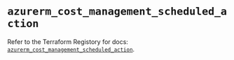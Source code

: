 # `azurerm_cost_management_scheduled_action`

Refer to the Terraform Registory for docs: [`azurerm_cost_management_scheduled_action`](https://registry.terraform.io/providers/hashicorp/azurerm/3.62.1/docs/resources/cost_management_scheduled_action).
